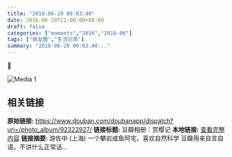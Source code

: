```yaml
---
title: "2016-06-20 06:03:40"
date: 2016-06-20T12:00:00+08:00
draft: false
categories: ["moments","2016","2016-06"]
tags: ["朋友圈","生活记录"]
summary: "2016-06-20 06:03:40..."
---
```


🌸

![Media 1](/Moments/photos/2016-06-20/201606200603400.jpg)

## 相关链接

**原始链接:** https://www.douban.com/doubanapp/dispatch?uri=/photo_album/92322927/
**链接标题:** 豆瓣相册：赏樱记
**本地链接:** [查看完整内容](/link_content/2016/06/2016-06-20-2/link_content/)
**链接摘要:** 游佐中
        (上海)
    一个攀岩咸鱼阿宅，喜欢自然科学 豆瓣用来自言自语，不讲什么正常话...

